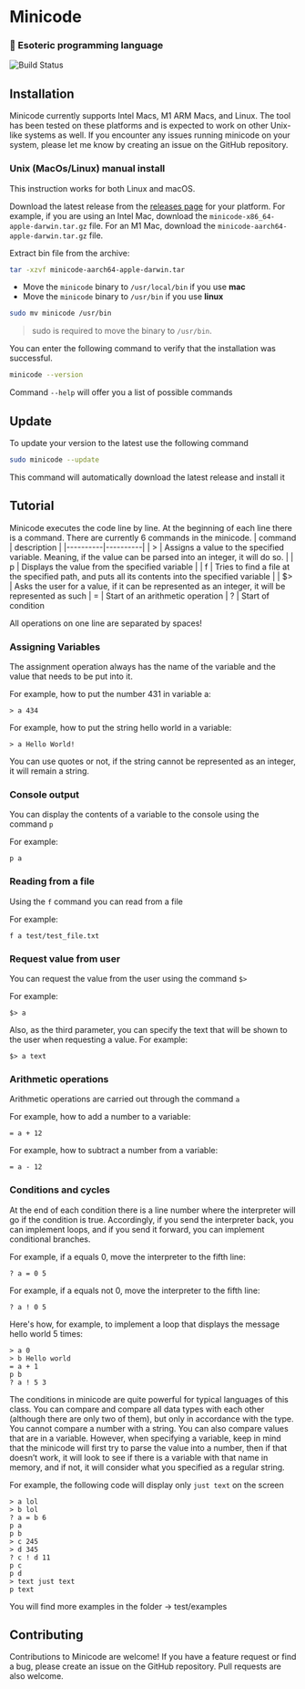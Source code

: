 # Minicode
### 👹 Esoteric programming language

![Build Status](https://github.com/leonovk/minicode/actions/workflows/ci.yml/badge.svg)

## Installation

Minicode currently supports Intel Macs, M1 ARM Macs, and Linux. The tool has been tested on these platforms and is expected to work on other Unix-like systems as well. If you encounter any issues running minicode on your system, please let me know by creating an issue on the GitHub repository.

### Unix (MacOs/Linux) manual install

This instruction works for both Linux and macOS.

Download the latest release from the [releases page](https://github.com/leonovk/minicode/releases) for your platform. For example, if you are using an Intel Mac, download the `minicode-x86_64-apple-darwin.tar.gz` file. For an M1 Mac, download the `minicode-aarch64-apple-darwin.tar.gz` file.

Extract bin file from the archive:

```bash
tar -xzvf minicode-aarch64-apple-darwin.tar
```

- Move the `minicode` binary to `/usr/local/bin` if you use **mac**
- Move the `minicode` binary to `/usr/bin` if you use **linux**
  
```bash
sudo mv minicode /usr/bin
```
> sudo is required to move the binary to `/usr/bin`.

You can enter the following command to verify that the installation was successful.

```bash
minicode --version
```

Command `--help` will offer you a list of possible commands

## Update

To update your version to the latest use the following command

```bash
sudo minicode --update
```
This command will automatically download the latest release and install it

## Tutorial

Minicode executes the code line by line. At the beginning of each line there is a command. There are currently 6 commands in the minicode.
| command | description |
|----------|----------|
| >    | Assigns a value to the specified variable. Meaning, if the value can be parsed into an integer, it will do so.   |
| p    | Displays the value from the specified variable   |
| f    | Tries to find a file at the specified path, and puts all its contents into the specified variable  |
| $>   | Asks the user for a value, if it can be represented as an integer, it will be represented as such
| =    | Start of an arithmetic operation
| ?    | Start of condition

All operations on one line are separated by spaces!

### Assigning Variables

The assignment operation always has the name of the variable and the value that needs to be put into it.

For example, how to put the number 431 in variable a:
```
> a 434
```
For example, how to put the string hello world in a variable:
```
> a Hello World!
```
You can use quotes or not, if the string cannot be represented as an integer, it will remain a string.

### Console output

You can display the contents of a variable to the console using the command `p`

For example:
```
p a
```
### Reading from a file

Using the `f` command you can read from a file

For example:
```
f a test/test_file.txt
```

### Request value from user

You can request the value from the user using the command `$>`

For example:
```
$> a
```

Also, as the third parameter, you can specify the text that will be shown to the user when requesting a value. For example:

```
$> a text
```

### Arithmetic operations

Arithmetic operations are carried out through the command `a`

For example, how to add a number to a variable:
```
= a + 12
```
For example, how to subtract a number from a variable:
```
= a - 12
```

### Conditions and cycles

At the end of each condition there is a line number where the interpreter will go if the condition is true. Accordingly, if you send the interpreter back, you can implement loops, and if you send it forward, you can implement conditional branches.

For example, if a equals 0, move the interpreter to the fifth line:
```
? a = 0 5
```
For example, if a equals not 0, move the interpreter to the fifth line:
```
? a ! 0 5
```

Here's how, for example, to implement a loop that displays the message hello world 5 times:

```
> a 0
> b Hello world
= a + 1
p b
? a ! 5 3
```
The conditions in minicode are quite powerful for typical languages of this class. You can compare and compare all data types with each other (although there are only two of them), but only in accordance with the type. You cannot compare a number with a string. You can also compare values that are in a variable. However, when specifying a variable, keep in mind that the minicode will first try to parse the value into a number, then if that doesn’t work, it will look to see if there is a variable with that name in memory, and if not, it will consider what you specified as a regular string.

For example, the following code will display only `just text` on the screen

```
> a lol
> b lol
? a = b 6
p a
p b
> c 245
> d 345
? c ! d 11
p c
p d
> text just text
p text
```

You will find more examples in the folder -> test/examples


## Contributing

Contributions to Minicode are welcome! If you have a feature request or find a bug, please create an issue on the GitHub repository. Pull requests are also welcome.
